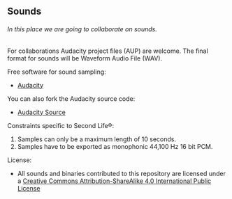 ## Sounds

###### In this place we are going to collaborate on sounds.

For collaborations Audacity project files (AUP) are welcome.
The final format for sounds will be Waveform Audio File (WAV).

Free software for sound sampling:
* [Audacity](http://audacityteam.org/)

You can also fork the Audacity source code:
* [Audacity Source](https://github.com/audacity/audacity)

Constraints specific to Second Life®:
  1. Samples can only be a maximum length of 10 seconds.
  2. Samples have to be exported as monophonic 44,100 Hz 16 bit PCM.

License:
* All sounds and binaries contributed to this repository are licensed under a [Creative Commons Attribution-ShareAlike 4.0 International Public License](https://creativecommons.org/licenses/by-sa/4.0/)
